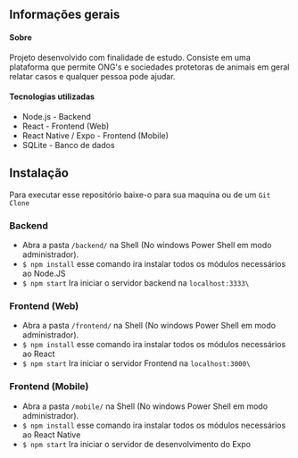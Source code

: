 ## Informações gerais 

#### Sobre

Projeto desenvolvido com finalidade de estudo. Consiste em uma plataforma que permite ONG's e sociedades protetoras de animais em geral  relatar casos e qualquer pessoa pode ajudar.  

#### Tecnologias utilizadas
- Node.js - Backend
- React - Frontend (Web)
- React Native / Expo - Frontend (Mobile)
- SQLite - Banco de dados 

## Instalação 

Para executar esse repositório baixe-o para sua maquina ou de um `Git Clone`

### Backend 

- Abra a pasta `/backend/` na Shell (No windows Power Shell em modo administrador). 
- `$ npm install` esse comando ira instalar todos os módulos necessários ao Node.JS
- `$ npm start` Ira iniciar o servidor backend na `localhost:3333\` 

### Frontend (Web)

- Abra a pasta `/frontend/` na Shell (No windows Power Shell em modo administrador). 
- `$ npm install` esse comando ira instalar todos os módulos necessários ao React
- `$ npm start` Ira iniciar o servidor Frontend na `localhost:3000\` 

### Frontend (Mobile) 

- Abra a pasta `/mobile/` na Shell (No windows Power Shell em modo administrador). 
- `$ npm install` esse comando ira instalar todos os módulos necessários ao React Native
- `$ npm start` Ira iniciar o servidor  de desenvolvimento do Expo 
